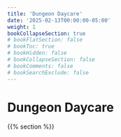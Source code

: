 ```yaml
---
title: 'Dungeon Daycare'
date: '2025-02-13T00:00:00-05:00'
weight: 1
bookCollapseSection: true
# bookFlatSection: false
# bookToc: true
# bookHidden: false
# bookCollapseSection: false
# bookComments: false
# bookSearchExclude: false
---
```


# Dungeon Daycare
{{% section %}}